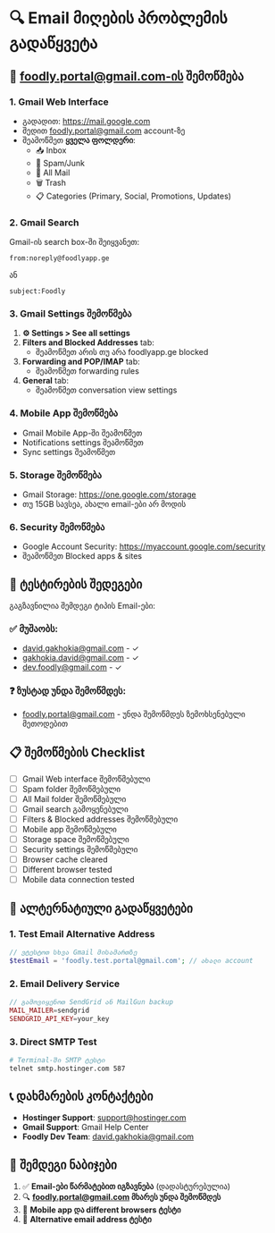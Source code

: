 # 🔍 Email მიღების პრობლემის გადაწყვეტა

## 📧 foodly.portal@gmail.com-ის შემოწმება

### 1. Gmail Web Interface
- გადადით: https://mail.google.com
- შედით foodly.portal@gmail.com account-ზე
- შეამოწმეთ **ყველა ფოლდერი**:
  - 📥 Inbox
  - 📨 Spam/Junk
  - 📂 All Mail
  - 🗑️ Trash
  - 📋 Categories (Primary, Social, Promotions, Updates)

### 2. Gmail Search
Gmail-ის search box-ში შეიყვანეთ:
```
from:noreply@foodlyapp.ge
```
ან
```
subject:Foodly
```

### 3. Gmail Settings შემოწმება
1. **⚙️ Settings > See all settings**
2. **Filters and Blocked Addresses** tab:
   - შეამოწმეთ არის თუ არა foodlyapp.ge blocked
3. **Forwarding and POP/IMAP** tab:
   - შეამოწმეთ forwarding rules
4. **General** tab:
   - შეამოწმეთ conversation view settings

### 4. Mobile App შემოწმება
- Gmail Mobile App-ში შეამოწმეთ
- Notifications settings შეამოწმეთ
- Sync settings შეამოწმეთ

### 5. Storage შემოწმება
- Gmail Storage: https://one.google.com/storage
- თუ 15GB სავსეა, ახალი email-ები არ მოდის

### 6. Security შემოწმება
- Google Account Security: https://myaccount.google.com/security
- შეამოწმეთ Blocked apps & sites

## 🧪 ტესტირების შედეგები

გაგზავნილია შემდეგი ტიპის Email-ები:

### ✅ მუშაობს:
- david.gakhokia@gmail.com - ✓
- gakhokia.david@gmail.com - ✓  
- dev.foodly@gmail.com - ✓

### ❓ ზუსტად უნდა შემოწმდეს:
- foodly.portal@gmail.com - უნდა შემოწმდეს ზემოხსენებული მეთოდებით

## 📋 შემოწმების Checklist

- [ ] Gmail Web interface შემოწმებული
- [ ] Spam folder შემოწმებული  
- [ ] All Mail folder შემოწმებული
- [ ] Gmail search გამოყენებული
- [ ] Filters & Blocked addresses შემოწმებული
- [ ] Mobile app შემოწმებული
- [ ] Storage space შემოწმებული
- [ ] Security settings შემოწმებული
- [ ] Browser cache cleared
- [ ] Different browser tested
- [ ] Mobile data connection tested

## 🔧 ალტერნატიული გადაწყვეტები

### 1. Test Email Alternative Address
```php
// ვტესტოთ სხვა Gmail მისამართზე
$testEmail = 'foodly.test.portal@gmail.com'; // ახალი account
```

### 2. Email Delivery Service
```php
// გამოვიყენოთ SendGrid ან MailGun backup
MAIL_MAILER=sendgrid
SENDGRID_API_KEY=your_key
```

### 3. Direct SMTP Test
```bash
# Terminal-ში SMTP ტესტი
telnet smtp.hostinger.com 587
```

## 📞 დახმარების კონტაქტები

- **Hostinger Support**: support@hostinger.com
- **Gmail Support**: Gmail Help Center
- **Foodly Dev Team**: david.gakhokia@gmail.com

## 🎯 შემდეგი ნაბიჯები

1. ✅ **Email-ები წარმატებით იგზავნება** (დადასტურებულია)
2. 🔍 **foodly.portal@gmail.com მხარეს უნდა შემოწმდეს**
3. 📱 **Mobile app და different browsers ტესტი**
4. 🔄 **Alternative email address ტესტი**
